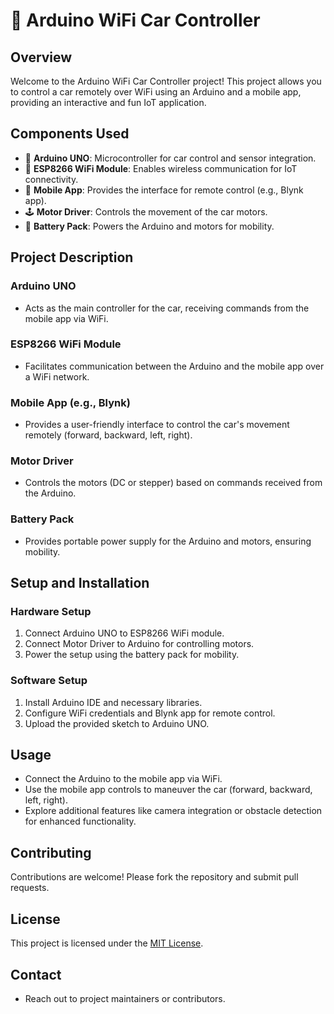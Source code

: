 # 🚗 Arduino WiFi Car Controller

## Overview
Welcome to the Arduino WiFi Car Controller project! This project allows you to control a car remotely over WiFi using an Arduino and a mobile app, providing an interactive and fun IoT application.


## Components Used
- 🚙 **Arduino UNO**: Microcontroller for car control and sensor integration.
- 📶 **ESP8266 WiFi Module**: Enables wireless communication for IoT connectivity.
- 📱 **Mobile App**: Provides the interface for remote control (e.g., Blynk app).
- 🕹️ **Motor Driver**: Controls the movement of the car motors.
- 🔋 **Battery Pack**: Powers the Arduino and motors for mobility.

## Project Description
### Arduino UNO
- Acts as the main controller for the car, receiving commands from the mobile app via WiFi.

### ESP8266 WiFi Module
- Facilitates communication between the Arduino and the mobile app over a WiFi network.

### Mobile App (e.g., Blynk)
- Provides a user-friendly interface to control the car's movement remotely (forward, backward, left, right).

### Motor Driver
- Controls the motors (DC or stepper) based on commands received from the Arduino.

### Battery Pack
- Provides portable power supply for the Arduino and motors, ensuring mobility.

## Setup and Installation
### Hardware Setup
1. Connect Arduino UNO to ESP8266 WiFi module.
2. Connect Motor Driver to Arduino for controlling motors.
3. Power the setup using the battery pack for mobility.

### Software Setup
1. Install Arduino IDE and necessary libraries.
2. Configure WiFi credentials and Blynk app for remote control.
3. Upload the provided sketch to Arduino UNO.

## Usage
- Connect the Arduino to the mobile app via WiFi.
- Use the mobile app controls to maneuver the car (forward, backward, left, right).
- Explore additional features like camera integration or obstacle detection for enhanced functionality.

## Contributing
Contributions are welcome! Please fork the repository and submit pull requests.

## License
This project is licensed under the [MIT License](https://github.com/bhargav-mistry/Arduino/blob/main/LICENSE).

## Contact
- Reach out to project maintainers or contributors.


